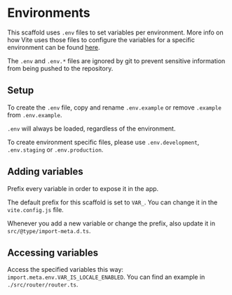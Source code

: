 # Environments

This scaffold uses `.env` files to set variables per environment. More info on how Vite uses those files
to configure the variables for a specific environment can be found [here](https://vitejs.dev/guide/env-and-mode.html).

The `.env` and `.env.*` files are ignored by git to prevent sensitive information from being pushed to the repository.

## Setup

To create the `.env` file, copy and rename `.env.example` or remove `.example` from `.env.example`.

`.env` will always be loaded, regardless of the environment.

To create environment specific files, please use `.env.development`, `.env.staging` or `.env.production`.

## Adding variables

Prefix every variable in order to expose it in the app.

The default prefix for this scaffold is set to `VAR_`. You can change it in the `vite.config.js` file.

Whenever you add a new variable or change the prefix, also update it in `src/@type/import-meta.d.ts`.

## Accessing variables

Access the specified variables this way: `import.meta.env.VAR_IS_LOCALE_ENABLED`.
You can find an example in `./src/router/router.ts`.
